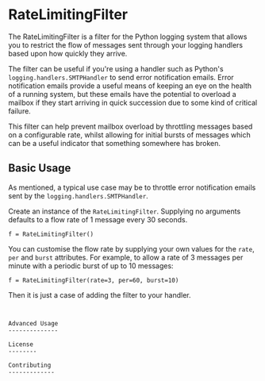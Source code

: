 RateLimitingFilter
==================
The RateLimitingFilter is a filter for the Python logging system that allows you to restrict the flow of messages sent through your logging handlers based upon how quickly they arrive.

The filter can be useful if you're using a handler such as Python's `logging.handlers.SMTPHandler` to send error notification emails. Error notification emails provide a useful means of keeping an eye on the health of a running system, but these emails have the potential to overload a mailbox if they start arriving in quick succession due to some kind of critical failure.

This filter can help prevent mailbox overload by throttling messages based on a configurable rate, whilst allowing for initial bursts of messages which can be a useful indicator that something somewhere has broken.

Basic Usage
-----------
As mentioned, a typical use case may be to throttle error notification emails sent by the `logging.handlers.SMTPHandler`. 

Create an instance of the `RateLimitingFilter`. Supplying no arguments defaults to a flow rate of 1 message every 30 seconds. 

```
f = RateLimitingFilter()
```

You can customise the flow rate by supplying your own values for the `rate`, `per` and `burst` attributes. For example, to allow a rate of 3 messages per minute with a periodic burst of up to 10 messages:

```
f = RateLimitingFilter(rate=3, per=60, burst=10)
```

Then it is just a case of adding the filter to your handler.

```


Advanced Usage
--------------

License
--------

Contributing
-------------



